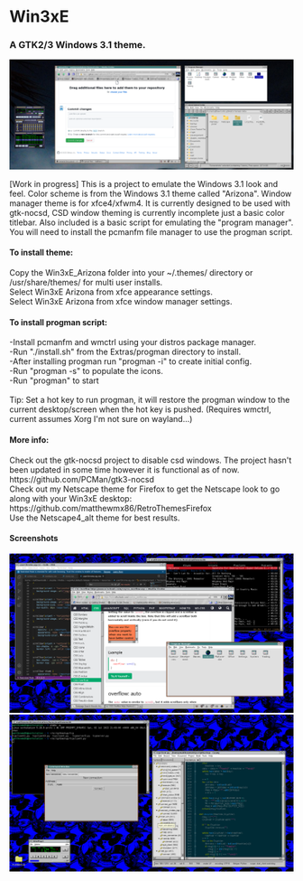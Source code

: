 # Win3xE
<h3>A GTK2/3 Windows 3.1 theme.</h3>


![Image Screenshot](https://github.com/matthewmx86/Win3xE/blob/main/Screenshots/netscape1.png)

[Work in progress]
This is a project to emulate the Windows 3.1 look and feel. Color scheme is from the Windows 3.1 theme called "Arizona".
Window manager theme is for xfce4/xfwm4. It is currently designed to be used with gtk-nocsd, CSD window theming
is currently incomplete just a basic color titlebar. Also included is a basic script for emulating the "program manager".
You will need to install the pcmanfm file manager to use the progman script.

<h4>To install theme:</h4>
Copy the Win3xE_Arizona folder into your ~/.themes/ directory or /usr/share/themes/ for multi user installs.<br>
Select Win3xE Arizona from xfce appearance settings.<br>
Select Win3xE Arizona from xfce window manager settings.<br>

<h4>To install progman script:</h4>
-Install pcmanfm and wmctrl using your distros package manager.<br>
-Run "./install.sh" from the Extras/progman directory to install.<br>
-After installing progman run "progman -i" to create initial config.<br>
-Run "progman -s" to populate the icons.<br>
-Run "progman" to start<br><br>
Tip: Set a hot key to run progman, it will restore the progman window to the current desktop/screen when the hot key is pushed. (Requires wmctrl, current assumes Xorg I'm not sure on wayland...)

<h4>More info:</h4>
Check out the gtk-nocsd project to disable csd windows. The project hasn't been updated in some time however it is functional as of now. https://github.com/PCMan/gtk3-nocsd<br>
Check out my Netscape theme for Firefox to get the Netscape look to go along with your Win3xE desktop:<br>https://github.com/matthewmx86/RetroThemesFirefox<br>
Use the Netscape4_alt theme for best results.

<h4>Screenshots</h4>

![Image Screenshot](https://github.com/matthewmx86/Win3xE/blob/main/Screenshots/win1.png)
![Image Screenshot](https://github.com/matthewmx86/Win3xE/blob/main/Screenshots/win2.png)

